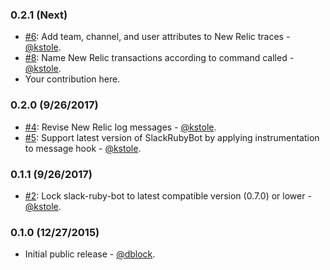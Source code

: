 ### 0.2.1 (Next)

* [#6](https://github.com/slack-ruby/newrelic-slack-ruby-bot/pull/6): Add team, channel, and user attributes to New Relic traces - [@kstole](https://github.com/kstole).
* [#8](https://github.com/slack-ruby/newrelic-slack-ruby-bot/pull/8): Name New Relic transactions according to command called - [@kstole](https://github.com/kstole).
* Your contribution here.

### 0.2.0 (9/26/2017)

* [#4](https://github.com/slack-ruby/newrelic-slack-ruby-bot/pull/4): Revise New Relic log messages - [@kstole](https://github.com/kstole).
* [#5](https://github.com/slack-ruby/newrelic-slack-ruby-bot/pull/5): Support latest version of SlackRubyBot by applying instrumentation to message hook - [@kstole](https://github.com/kstole).

### 0.1.1 (9/26/2017)

* [#2](https://github.com/slack-ruby/newrelic-slack-ruby-bot/pull/2): Lock slack-ruby-bot to latest compatible version (0.7.0) or lower - [@kstole](https://github.com/kstole).

### 0.1.0 (12/27/2015)

* Initial public release - [@dblock](https://github.com/dblock).

